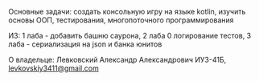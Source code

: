 Основные задачи: создать консольную игру на языке kotlin, изучить основы ООП, тестирования, многопоточного программирования

ИЗ: 1 лаба - добавить башню саурона, 2 лаба 0 логирование тестов, 3 лаба - сериализация на json и банка юнитов

О владельце: Левковский Александр Александрович ИУ3-41Б, levkovskiy3411@gmail.com